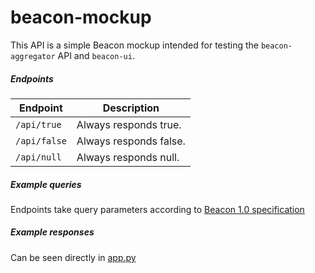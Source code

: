 # beacon-mockup

This API is a simple Beacon mockup intended for testing the `beacon-aggregator` API and `beacon-ui`.


##### Endpoints
| Endpoint | Description |
| --- | --- |
| `/api/true` | Always responds true. |
| `/api/false` | Always responds false. |
| `/api/null` | Always responds null. |

##### Example queries
Endpoints take query parameters according to [Beacon 1.0 specification](https://github.com/ga4gh-beacon/specification/blob/master/beacon.md)

##### Example responses
Can be seen directly in [app.py](https://github.com/CSCfi/beacon-openshift/blob/master/beacon-mockup/app.py)
